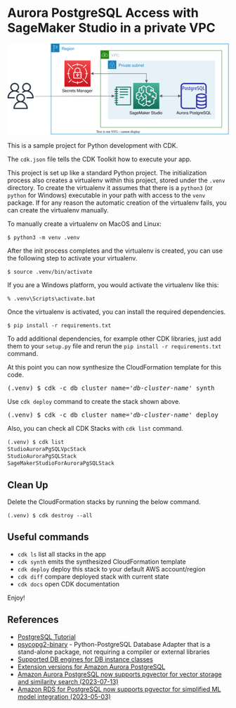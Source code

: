 
# Aurora PostgreSQL Access with SageMaker Studio in a private VPC

![postgresql-sagemaker-in-vpc-arch](./postgresql-sagemaker-in-vpc-arch.svg)

This is a sample project for Python development with CDK.

The `cdk.json` file tells the CDK Toolkit how to execute your app.

This project is set up like a standard Python project.  The initialization
process also creates a virtualenv within this project, stored under the `.venv`
directory.  To create the virtualenv it assumes that there is a `python3`
(or `python` for Windows) executable in your path with access to the `venv`
package. If for any reason the automatic creation of the virtualenv fails,
you can create the virtualenv manually.

To manually create a virtualenv on MacOS and Linux:

```
$ python3 -m venv .venv
```

After the init process completes and the virtualenv is created, you can use the following
step to activate your virtualenv.

```
$ source .venv/bin/activate
```

If you are a Windows platform, you would activate the virtualenv like this:

```
% .venv\Scripts\activate.bat
```

Once the virtualenv is activated, you can install the required dependencies.

```
$ pip install -r requirements.txt
```

To add additional dependencies, for example other CDK libraries, just add
them to your `setup.py` file and rerun the `pip install -r requirements.txt`
command.

At this point you can now synthesize the CloudFormation template for this code.

<pre>
(.venv) $ cdk -c db_cluster_name='<i>db-cluster-name</i>' synth
</pre>

Use `cdk deploy` command to create the stack shown above.

<pre>
(.venv) $ cdk -c db_cluster_name='<i>db-cluster-name</i>' deploy
</pre>

Also, you can check all CDK Stacks with `cdk list` command.

```
(.venv) $ cdk list
StudioAuroraPgSQLVpcStack
StudioAuroraPgSQLStack
SageMakerStudioForAuroraPgSQLStack
```

## Clean Up

Delete the CloudFormation stacks by running the below command.

```
(.venv) $ cdk destroy --all
```

## Useful commands

 * `cdk ls`          list all stacks in the app
 * `cdk synth`       emits the synthesized CloudFormation template
 * `cdk deploy`      deploy this stack to your default AWS account/region
 * `cdk diff`        compare deployed stack with current state
 * `cdk docs`        open CDK documentation

Enjoy!

## References

 * [PostgreSQL Tutorial](https://www.postgresqltutorial.com/)
 * [psycopg2-binary](https://pypi.org/project/psycopg2-binary/) - Python-PostgreSQL Database Adapter that is a stand-alone package, not requiring a compiler or external libraries
 * [Supported DB engines for DB instance classes](https://docs.aws.amazon.com/AmazonRDS/latest/UserGuide/Concepts.DBInstanceClass.html#Concepts.DBInstanceClass.Support)
 * [Extension versions for Amazon Aurora PostgreSQL](https://docs.aws.amazon.com/AmazonRDS/latest/AuroraPostgreSQLReleaseNotes/AuroraPostgreSQL.Extensions.html)
 * [Amazon Aurora PostgreSQL now supports pgvector for vector storage and similarity search (2023-07-13)](https://aws.amazon.com/about-aws/whats-new/2023/07/amazon-aurora-postgresql-pgvector-vector-storage-similarity-search/)
 * [Amazon RDS for PostgreSQL now supports pgvector for simplified ML model integration (2023-05-03)](https://aws.amazon.com/about-aws/whats-new/2023/05/amazon-rds-postgresql-pgvector-ml-model-integration/)

